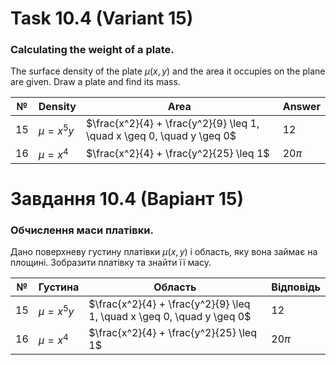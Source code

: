 # Task 10.4 (Variant 15)

### Calculating the weight of a plate.

The surface density of the plate $\mu(x, y)$ and the area it occupies on the plane are given. Draw a plate and find its
mass.


|№| Density      | Area                                                                   | Answer |
|-|--------------|------------------------------------------------------------------------|--------| 
|15| $\mu = x^5y$ | $\frac{x^2}{4} + \frac{y^2}{9} \leq 1, \quad x \geq 0, \quad y \geq 0$ | 12     |
|16| $\mu = x^4$ | $\frac{x^2}{4} + \frac{y^2}{25} \leq 1$| $20\pi$     |

# Завдання 10.4 (Варіант 15)

### Обчислення маси платівки.

Дано поверхневу густину платівки $\mu(x, y)$ і область, яку вона займає на площині. Зобразити платівку та знайти її
масу.

|№| Густина      | Область                                                                | Відповідь |
|-|--------------|------------------------------------------------------------------------|-----------| 
|15| $\mu = x^5y$ | $\frac{x^2}{4} + \frac{y^2}{9} \leq 1, \quad x \geq 0, \quad y \geq 0$ | 12        |
|16| $\mu = x^4$ | $\frac{x^2}{4} + \frac{y^2}{25} \leq 1$| $20\pi$     |
